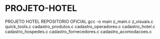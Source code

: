 # PROJETO-HOTEL
PROJETO HOTEL REPOSITORIO OFICIAL
gcc -o main z_main.c z_visuais.c quick_tools.c cadastro_produtos.c cadastro_operadores.c cadastro_hotel.c cadastro_hospedes.c cadastro_fornecedores.c cadastro_acomodacoes.c

